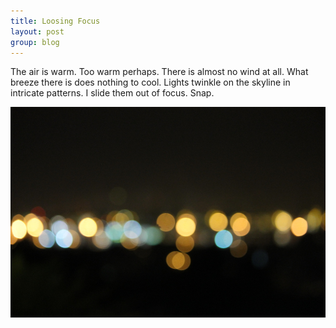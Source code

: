 ```yaml
---
title: Loosing Focus
layout: post
group: blog
---
```


The air is warm. Too warm perhaps. There is almost no wind at all. What breeze there is does nothing to cool. Lights twinkle on the skyline in intricate patterns. I slide them out of focus. Snap.

![Bokeh of the Singapore Skyline](/img/posts/bokeh.jpg)
